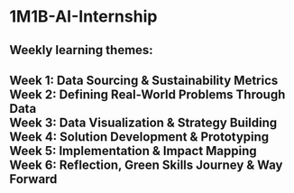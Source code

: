 
# 1M1B-AI-Internship
  
<h2>Weekly learning themes:<h2/>
  
Week 1: Data Sourcing & Sustainability Metrics<br>
Week 2: Defining Real-World Problems Through Data<br>
Week 3: Data Visualization & Strategy Building<br>
Week 4: Solution Development & Prototyping<br>
Week 5: Implementation & Impact Mapping<br>
Week 6: Reflection, Green Skills Journey & Way Forward<br>
